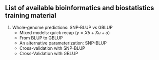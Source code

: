 ## List of available bioinformatics and biostatistics training material

1. Whole-genome predictions: SNP-BLUP vs GBLUP 
	- Mixed models: quick recap ($y=Xb+Xu+\sigma$)
	- From BLUP to GBLUP
	- An alternative parameterization: SNP-BLUP
	- Cross-validation with SNP-BLUP
	- Cross-Validation with GBLUP
